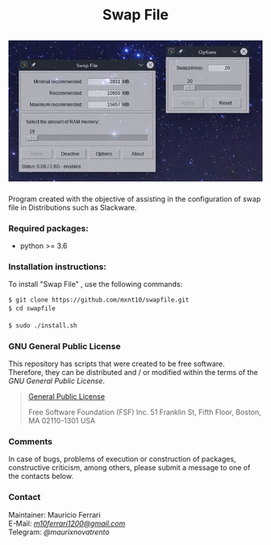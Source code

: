 <h1 align="center">
    Swap File
    <br/><br/>
    <a><img src="https://github.com/mxnt10/swapfile/raw/master/common/img_swapfile.png"></a>
</h1>

Program created with the objective of assisting in the configuration of swap file in Distributions such as Slackware.

### Required packages:

- python >= 3.6

### Installation instructions:

To install "Swap File" , use the following commands:
```sh
$ git clone https://github.com/mxnt10/swapfile.git
$ cd swapfile

$ sudo ./install.sh
```

### GNU General Public License

This repository has scripts that were created to be free software.<br/>
Therefore, they can be distributed and / or modified within the terms of the *GNU General Public License*.

>[General Public License](https://pt.wikipedia.org/wiki/GNU_General_Public_License)
>
>Free Software Foundation (FSF) Inc. 51 Franklin St, Fifth Floor, Boston, MA 02110-1301 USA

### Comments

In case of bugs, problems of execution or construction of packages, constructive criticism, among others, please submit a message to one of the contacts below.

### Contact

Maintainer: Mauricio Ferrari<br/>
E-Mail: *m10ferrari1200@gmail.com*<br/>
Telegram: *@maurixnovatrento*<br/>
